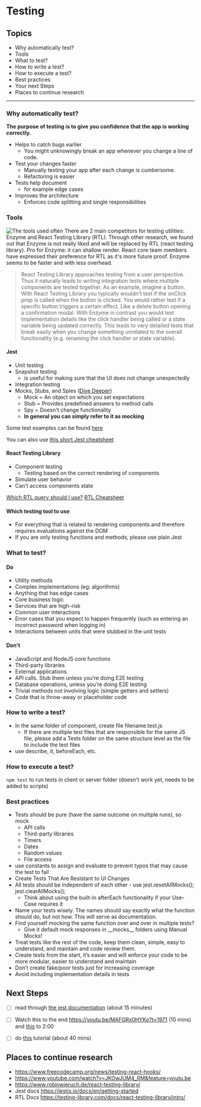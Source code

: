 # Testing

## Topics

- Why automatically test?
- Tools
- What to test?
- How to write a test?
- How to execute a test?
- Best practices
- Your next Steps
- Places to continue research





---

### Why automatically test?
**The purpose of testing is to give you confidence that the app is working correctly.**
- Helps to catch bugs earlier
    - You might unknowingly break an app whenever you change a line of code.
- Test your changes faster
    - Manually testing your app after each change is cumbersome.
    - Refactoring is easier
- Tests help document
    - for example edge cases
- Improves the architecture
    - Enforces code splitting and single responsibilities



### Tools
![The tools used often](https://i.imgur.com/sxEsfOJ.png)
There are 2 main competitors for testing utilities: Enzyme and React Testing Library (RTL). Through other research, we found out that Enzyme is not really liked and will be replaced by RTL (react testing library). Pro for Enzyme: it can shallow render. React core team members have expressed their preference for RTL as it's more future proof. Enzyme seems to be faster and with less overhead. 

> React Testing Library approaches testing from a user perspective. Thus it naturally leads to writing integration tests where multiple components are tested together.
> As an example, imagine a button. With React Testing Library you typically wouldn't test if the onClick prop is called when the button is clicked. You would rather test if a specific button triggers a certain effect. Like a delete button opening a confirmation modal.
> With Enzyme in contrast you would test implementation details like the click handler being called or a state variable being updated correctly. This leads to very detailed tests that break easily when you change something unrelated to the overall functionality (e.g. renaming the click handler or state variable).

#### Jest
* Unit testing
* Snapshot testing
    * is useful for making sure that the UI does not change unexpectedly
* Integration testing
* Mocks, Stubs, and Spies ([Dive Deeper](https://youtu.be/GTaVTa4QuAM?t=119))
    * Mock = An object on which you set expectations
    * Stub = Provides predefined answers to method calls
    * Spy = Doesn't change functionality
    * **In general you can simply refer to it as mocking**

Some test examples can be found [here](https://github.com/sapegin/jest-cheat-sheet)

You can also use [this short Jest cheatsheet](https://devhints.io/jest)

#### React Testing Library
* Component testing
    * Testing based on the correct rendering of components
* Simulate user behavior
* Can't access components state

[Which RTL query should I use?](https://testing-library.com/docs/guide-which-query/)
[RTL Cheatsheet](https://raw.githubusercontent.com/testing-library/react-testing-library/master/other/cheat-sheet.pdf)

#### Which testing tool to use
* For everything that is related to rendering components and therefore requires evaluations against the DOM
* If you are only testing functions and methods, please use plain Jest

### What to test?
#### Do 
* Utility methods
* Complex implementations (eg: algorithms)
* Anything that has edge cases
* Core business logic
* Services that are high-risk
* Common user interactions
* Error cases that you expect to happen frequently (such as entering an incorrect password when logging in)
* Interactions between units that were stubbed in the unit tests

#### Don't
* JavaScript and NodeJS core functions
* Third-party libraries
* External applications
* API calls. Stub them unless you’re doing E2E testing
* Database operations, unless you’re doing E2E testing
* Trivial methods not involving logic (simple getters and setters)
* Code that is throw-away or placeholder code

### How to write a test?
- In the same folder of component, create file filename.test.js
    - If there are multiple test files that are responsible for the same JS file, please add a Tests folder on the same structure level as the file to include the test files
- use describe, it, beforeEach, etc.

### How to execute a test?
`npm test` to run tests in client or server folder (doesn't work yet, needs to be added to scripts)


### Best practices
* Tests should be pure (have the same outcome on multiple runs), so mock 
    * API calls
    * Third-party libraries
    * Timers
    * Dates
    * Random values
    * File access
* use constants to assign and evaluate to prevent typos that may cause the test to fail
* Create Tests That Are Resistant to UI Changes
* All tests should be independent of each other - use jest.resetAllMocks(); jest.clearAllMocks();
    * Think about using the built-in afterEach functionality if your Use-Case requires it
* Name your tests wisely. The names should say exactly what the function should do, but not how. This will serve as documentation.
* Find yourself mocking the same function over and over in multiple tests? 
    * Give it default mock responses in \_\_mocks\_\_ folders using Manual Mocks!
* Treat tests like the rest of the code, keep them clean, simple, easy to understand, and maintain and code review them.
* Create tests from the start, it’s easier and will enforce your code to be more modular, easier to understand and maintain
* Don’t create fake/poor tests just for increasing coverage
* Avoid including implementation details in tests




## Next Steps

- [ ] read through [the jest documentation](https://jestjs.io/docs/en/getting-started) (about 15 minutes)
- [ ] Watch this to the end https://youtu.be/MAFGRx0HYKo?t=1971 (10 mins) and [this](https://youtu.be/GTaVTa4QuAM?t=27) to 2:00
- [ ] do [this](https://jkettmann.com/beginners-guide-to-testing-react) tutorial (about 40 mins)


## Places to continue research
- https://www.freecodecamp.org/news/testing-react-hooks/
- https://www.youtube.com/watch?v=JKOwJUM4_RM&feature=youtu.be
- https://www.robinwieruch.de/react-testing-library/
- Jest docs https://jestjs.io/docs/en/getting-started
- RTL Docs https://testing-library.com/docs/react-testing-library/intro/
